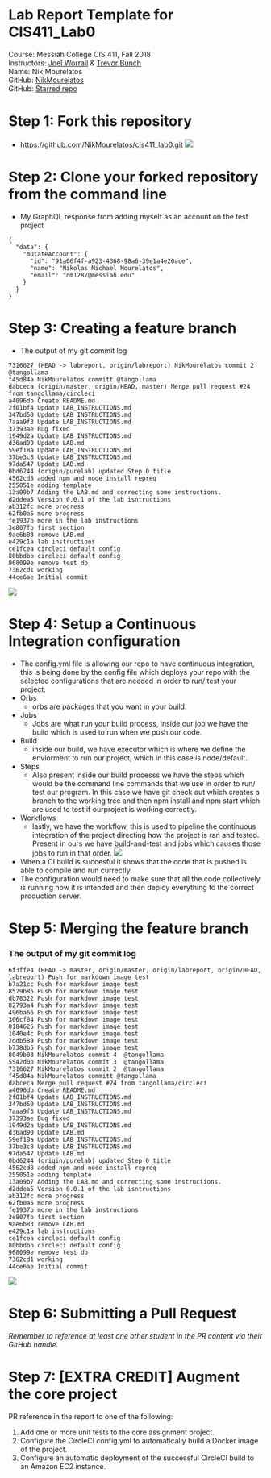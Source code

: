 # Lab Report Template for CIS411_Lab0
Course: Messiah College CIS 411, Fall 2018<br/>
Instructors: [Joel Worrall](https://github.com/tangollama) & [Trevor Bunch](https://github.com/trevordbunch)<br/>
Name: Nik Mourelatos<br/>
GitHub: [NikMourelatos](https://github.com/NikMourelatos)<br/>
GitHub: [Starred repo](https://github.com/vmt/udis86)<br/>

# Step 1: Fork this repository
- https://github.com/NikMourelatos/cis411_lab0.git
![](images/ForkRepresentationComplete.jpg)

# Step 2: Clone your forked repository from the command line
- My GraphQL response from adding myself as an account on the test project
```
{
  "data": {
    "mutateAccount": {
      "id": "91a06f4f-a923-4368-98a6-39e1a4e20ace",
      "name": "Nikolas Michael Mourelatos",
      "email": "nm1287@messiah.edu"
    }
  }
}
```

# Step 3: Creating a feature branch
- The output of my git commit log
```
7316627 (HEAD -> labreport, origin/labreport) NikMourelatos commit 2  @tangollama
f45d84a NikMourelatos committ @tangollama
dabceca (origin/master, origin/HEAD, master) Merge pull request #24 from tangollama/circleci
a4096db Create README.md
2f01bf4 Update LAB_INSTRUCTIONS.md
347bd50 Update LAB_INSTRUCTIONS.md
7aaa9f3 Update LAB_INSTRUCTIONS.md
37393ae Bug fixed
1949d2a Update LAB_INSTRUCTIONS.md
d36ad90 Update LAB.md
59ef18a Update LAB_INSTRUCTIONS.md
37be3c8 Update LAB_INSTRUCTIONS.md
97da547 Update LAB.md
0bd6244 (origin/purelab) updated Step 0 title
4562cd8 added npm and node install repreq
255051e adding template
13a09b7 Adding the LAB.md and correcting some instructions.
d2ddea5 Version 0.0.1 of the lab isntructions
ab312fc more progress
62fb0a5 more progress
fe1937b more in the lab instructions
3e807fb first section
9ae6b83 remove LAB.md
e429c1a lab instructions
ce1fcea circleci default config
80bbdbb circleci default config
968099e remove test db
7362cd1 working
44ce6ae Initial commit
```
![](images/BranchRepresentation.jpg)

# Step 4: Setup a Continuous Integration configuration
- The config.yml file is allowing our repo to have continuous integration, this is being done by the config file which deploys your repo with the selected configurations that are needed in order to run/ test your project.
- Orbs
  * orbs are packages that you want in your build. 
- Jobs  
  * Jobs are what run your build process, inside our job we have the build which is used to run when we push our code.
- Build
  * inside our build, we have executor which is where we define the enviorment to run our project, which in this case is node/default.
- Steps 
  * Also present inside our build processs we have the steps which would be the command line commands that we use in order to run/ test our program. In this case we have git check out which creates a branch to the working tree and then npm install and npm start which are used to test if ourproject is working correctly.
- Workflows
  * lastly, we have the workflow, this is used to pipeline the continuous integration of the project directing how the project is ran and tested. Present in ours we have build-and-test and jobs which causes those jobs to run in that order.
   ![](images/CircleCIDemonstration.jpg)
- When a CI build is succesful it shows that the code that is pushed is able to compile and run currectly.
- The configuration would need to make sure that all the code collectively is running how it is intended and then deploy everything to the correct production server.

# Step 5: Merging the feature branch
### The output of my git commit log
```
6f3ffe4 (HEAD -> master, origin/master, origin/labreport, origin/HEAD, labreport) Push for markdown image test
b7a21cc Push for markdown image test
8579b86 Push for markdown image test
db78322 Push for markdown image test
82793a4 Push for markdown image test
496ba66 Push for markdown image test
306cf84 Push for markdown image test
8184625 Push for markdown image test
1040e4c Push for markdown image test
2ddb589 Push for markdown image test
b738db5 Push for markdown image test
8049b03 NikMourelatos commit 4  @tangollama
5542d0b NikMourelatos commit 3  @tangollama
7316627 NikMourelatos commit 2  @tangollama
f45d84a NikMourelatos committ @tangollama
dabceca Merge pull request #24 from tangollama/circleci
a4096db Create README.md
2f01bf4 Update LAB_INSTRUCTIONS.md
347bd50 Update LAB_INSTRUCTIONS.md
7aaa9f3 Update LAB_INSTRUCTIONS.md
37393ae Bug fixed
1949d2a Update LAB_INSTRUCTIONS.md
d36ad90 Update LAB.md
59ef18a Update LAB_INSTRUCTIONS.md
37be3c8 Update LAB_INSTRUCTIONS.md
97da547 Update LAB.md
0bd6244 (origin/purelab) updated Step 0 title
4562cd8 added npm and node install repreq
255051e adding template
13a09b7 Adding the LAB.md and correcting some instructions.
d2ddea5 Version 0.0.1 of the lab isntructions
ab312fc more progress
62fb0a5 more progress
fe1937b more in the lab instructions
3e807fb first section
9ae6b83 remove LAB.md
e429c1a lab instructions
ce1fcea circleci default config
80bbdbb circleci default config
968099e remove test db
7362cd1 working
44ce6ae Initial commit
```
![](images/Jobs.png)

# Step 6: Submitting a Pull Request
_Remember to reference at least one other student in the PR content via their GitHub handle._

# Step 7: [EXTRA CREDIT] Augment the core project
PR reference in the report to one of the following:
1. Add one or more unit tests to the core assignment project. 
2. Configure the CircleCI config.yml to automatically build a Docker image of the project.
3. Configure an automatic deployment of the successful CircleCI build to an Amazon EC2 instance.
